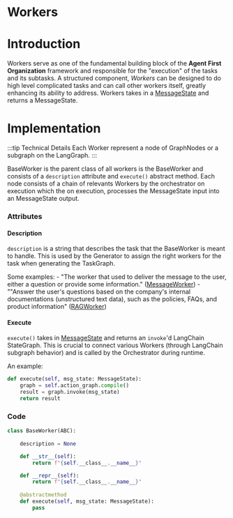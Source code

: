 # Workers

# Introduction
Workers serve as one of the fundamental building block of the **Agent First Organization** framework and responsible for the "execution" of the tasks and its subtasks. A structured component, *Workers* can be designed to do high level complicated tasks and can call other workers itself, greatly enhancing its ability to address. Workers takes in a [MessageState](MessageState.md) and returns a MessageState.

# Implementation
:::tip  Technical Details
Each Worker represent a node of GraphNodes or a  subgraph on the LangGraph.
:::

BaseWorker is the parent class of all workers is the BaseWorker and consists of a `description` attribute and `execute()` abstract method. Each node consists of a chain of relevants Workers by the orchestrator on execution which the on execution, processes the MessageState input into an MessageState output.

### Attributes
#### Description
`description` is a string that describes the task that the BaseWorker is meant to handle. This is used by the Generator to assign the right workers for the task when generating the TaskGraph.

Some examples:
    - "The worker that used to deliver the message to the user, either a question or provide some information." ([MessageWorker](./MessageWorker.mdx))
    - ""Answer the user's questions based on the company's internal documentations (unstructured text data), such as the policies, FAQs, and product information" ([RAGWorker](./RAGWorker.mdx))

#### Execute
`execute()` takes in [MessageState](MessageState.md) and returns an `invoke`'d LangChain StateGraph. This is crucial to connect various Workers (through LangChain subgraph behavior) and is called by the Orchestrator during runtime.

An example:
```py
def execute(self, msg_state: MessageState):
    graph = self.action_graph.compile()
    result = graph.invoke(msg_state)
    return result
```

### Code
```py
class BaseWorker(ABC):
    
    description = None

    def __str__(self):
        return f"{self.__class__.__name__}"

    def __repr__(self):
        return f"{self.__class__.__name__}"
    
    @abstractmethod
    def execute(self, msg_state: MessageState):
        pass
```
